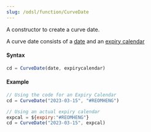 ```yaml
---
slug: /odsl/function/CurveDate
---
```

A constructor to create a curve date.

A curve date consists of a [date](/odsl/variable/date) and an [expiry calendar](/odsl/variable/expirycalendar)

#### Syntax
```js
cd = CurveDate(date, expirycalendar)
```
#### Example
```js
// Using the code for an Expiry Calendar 
cd = CurveDate("2023-03-15", "#REOMHENG")

// Using an actual expiry calendar
expcal = ${expiry:"#REOMHENG"}
cd = CurveDate("2023-03-15", expcal)
```
